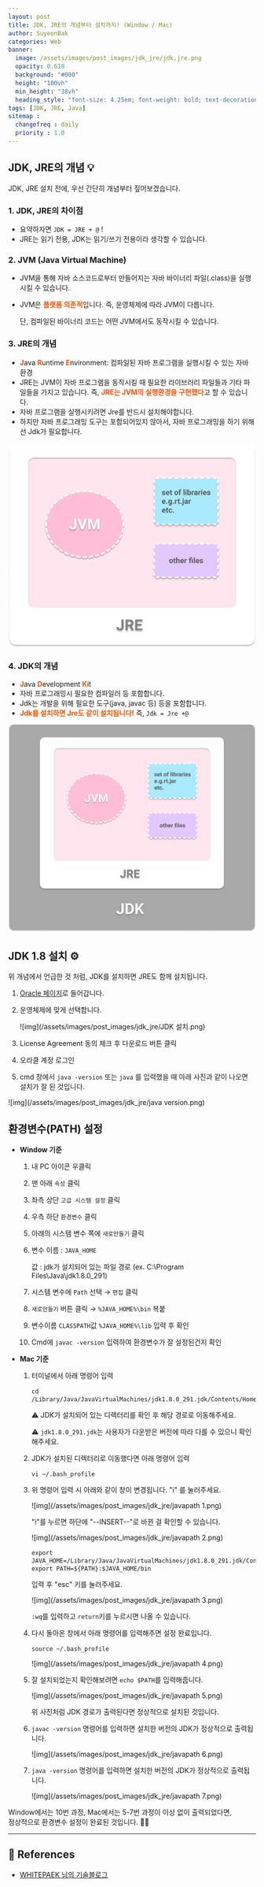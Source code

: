```yaml
---
layout: post
title: JDK, JRE의 개념부터 설치까지! (Window / Mac)
author: SuyeonBak
categories: Web
banner:
  image: /assets/images/post_images/jdk_jre/jdk,jre.png
  opacity: 0.618
  background: "#000"
  height: "100vh"
  min_height: "38vh"
  heading_style: "font-size: 4.25em; font-weight: bold; text-decoration: none"
tags: [JDK, JRE, Java]
sitemap :
  changefreq : daily
  priority : 1.0
---
```


## JDK, JRE의 개념 💡

JDK, JRE 설치 전에, 우선 간단히 개념부터 짚어보겠습니다.







### 1. JDK, JRE의 차이점

- 요약하자면 `JDK = JRE + @` !
- JRE는 읽기 전용, JDK는 읽기/쓰기 전용이라 생각할 수 있습니다.







### 2. JVM (Java Virtual Machine)

- JVM을 통해 자바 소스코드로부터 만들어지는 자바 바이너리 파일(.class)을 실행시킬 수 있습니다.

- JVM은 <span style="color:#ff5100">**플랫폼 의존적**</span>입니다. 즉, 운영체제에 따라 JVM이 다릅니다.

  단, 컴파일된 바이너리 코드는 어떤 JVM에서도 동작시킬 수 있습니다.







### 3. JRE의 개념

- <span style="color:#ff5100">**J**</span>ava <span style="color:#ff5100">**R**</span>untime <span style="color:#ff5100">**E**</span>nvironment: 컴파일된 자바 프로그램을 실행시킬 수 있는 자바 환경
- JRE는 JVM이 자바 프로그램을 동작시킬 때 필요한 라이브러리 파일들과 기타 파일들을 가지고 있습니다. 즉, <span style="color:#ff5100">**JRE는 JVM의 실행환경을 구현했다**</span>고 할 수 있습니다.
- 자바 프로그램을 실행시키려면 Jre를 반드시 설치해야합니다.
- 하지만 자바 프로그래밍 도구는 포함되어있지 않아서, 자바 프로그래밍을 하기 위해선 Jdk가 필요합니다.

![img](/assets/images/post_images/jdk_jre/jre.png)







### 4. JDK의 개념

- <span style="color:#ff5100">**J**</span>ava <span style="color:#ff5100">**D**</span>evelopment <span style="color:#ff5100">**K**</span>it
- 자바 프로그래밍시 필요한 컴파일러 등 포함합니다.
- Jdk는 개발을 위해 필요한 도구(java, javac 등) 등을 포함합니다.
- <span style="color:#ff5100">**Jdk를 설치하면 Jre도 같이 설치됩니다!**</span> 즉, `Jdk = Jre +@`

![img](/assets/images/post_images/jdk_jre/jdk,jre.png)







## JDK 1.8 설치 ⚙️

위 개념에서 언급한 것 처럼, JDK를 설치하면 JRE도 함께 설치됩니다.

1. [Oracle 페이지](https://www.oracle.com/java/technologies/javase/javase-jdk8-downloads.html)로 들어갑니다.

2. 운영체제에 맞게 선택합니다.

   ![img](/assets/images/post_images/jdk_jre/JDK 설치.png)

3. License Agreement 동의 체크 후 다운로드 버튼 클릭

4. 오라클 계정 로그인

5. cmd 창에서 `java -version` 또는 `java` 를 입력했을 때 아래 사진과 같이 나오면 설치가 잘 된 것입니다.

![img](/assets/images/post_images/jdk_jre/java version.png)





## 환경변수(PATH) 설정

- **Window 기준**

  1. 내 PC 아이콘 우클릭

  2. 맨 아래 `속성` 클릭

  3. 좌측 상단 `고급 시스템 설정` 클릭

  4. 우측 하단 `환경변수` 클릭

  5. 아래의 시스템 변수 쪽에 `새로만들기` 클릭

  6. 변수 이름 : `JAVA_HOME`

     값 : jdk가 설치되어 있는 파일 경로 (ex. C:\Program Files\Java\jdk1.8.0_291)

  7. 시스템 변수에 `Path` 선택 → `편집` 클릭

  8. `새로만들기` 버튼 클릭 → `%JAVA_HOME%\bin` 복붙

  9. 변수이름 `CLASSPATH`값 `%JAVA_HOME%\lib` 입력 후 확인

  10. Cmd에 `javac -version` 입력하여 환경변수가 잘 설정된건지 확인

- **Mac 기준**

  1. 터미널에서 아래 명령어 입력

     ```terminal
     cd /Library/Java/JavaVirtualMachines/jdk1.8.0_291.jdk/Contents/Home
     ```

     ⚠️ JDK가 설치되어 있는 디렉터리를 확인 후 해당 경로로 이동해주세요.

     ⚠️ `jdk1.8.0_291.jdk`는 사용자가 다운받은 버전에 따라 다를 수 있으니 확인해주세요.

  2. JDK가 설치된 디렉터리로 이동했다면 아래 명령어 입력

     ```terminal
     vi ~/.bash_profile
     ```

  3. 위 명령어 입력 시 아래와 같이 창이 변경됩니다. "i" 를 눌러주세요.

     ![img](/assets/images/post_images/jdk_jre/javapath 1.png)

     "i"를 누르면 하단에 "--INSERT--"로 바뀐 걸 확인할 수 있습니다.

     ![img](/assets/images/post_images/jdk_jre/javapath 2.png)

     ````terminal
     export JAVA_HOME=/Library/Java/JavaVirtualMachines/jdk1.8.0_291.jdk/Contents/Home
     export PATH=${PATH}:$JAVA_HOME/bin 
     ````

     입력 후 "esc" 키를 눌러주세요.

     ![img](/assets/images/post_images/jdk_jre/javapath 3.png)

     `:wq`를 입력하고 `return`키를 누르시면 나올 수 있습니다.

  4. 다시 돌아온 창에서 아래 명령어를 입력해주면 설정 완료입니다.

     ```terminal
     source ~/.bash_profile
     ```

     ![img](/assets/images/post_images/jdk_jre/javapath 4.png)

  5. 잘 설치되었는지 확인해보려면 `echo $PATH`를 입력해줍니다.

     ![img](/assets/images/post_images/jdk_jre/javapath 5.png)

     위 사진처럼 JDK 경로가 출력된다면 정상적으로 설치된 것입니다.

  6. `javac -version` 명령어를 입력하면 설치한 버전의 JDK가 정상적으로 출력됩니다.

     ![img](/assets/images/post_images/jdk_jre/javapath 6.png)

  7. `java -version` 명령어를 입력하면 설치한 버전의 JDK가 정상적으로 출력됩니다.

     ![img](/assets/images/post_images/jdk_jre/javapath 7.png)

  



Window에서는 10번 과정, Mac에서는 5-7번 과정이 이상 없이 출력되었다면,<br>정상적으로 환경변수 설정이 완료된 것입니다. 👏👏



---

## 🔎 References

- [WHITEPAEK 님의 기술블로그](https://whitepaek.tistory.com/28)